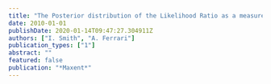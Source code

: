 ```yaml
---
title: "The Posterior distribution of the Likelihood Ratio as a measure of evidence"
date: 2010-01-01
publishDate: 2020-01-14T09:47:27.304911Z
authors: ["I. Smith", "A. Ferrari"]
publication_types: ["1"]
abstract: ""
featured: false
publication: "*Maxent*"
---
```


